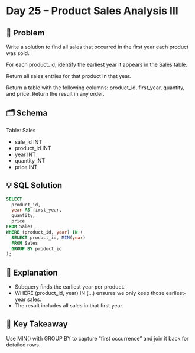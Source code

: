 # Day 25 – Product Sales Analysis III

## 📖 Problem
Write a solution to find all sales that occurred in the first year each product was sold.

For each product_id, identify the earliest year it appears in the Sales table.

Return all sales entries for that product in that year.

Return a table with the following columns: product_id, first_year, quantity, and price.
Return the result in any order.

## 🗂 Schema
Table: Sales  
- sale_id INT  
- product_id INT  
- year INT  
- quantity INT  
- price INT  

## 💡 SQL Solution
```sql
SELECT 
  product_id,
  year AS first_year,
  quantity,
  price
FROM Sales
WHERE (product_id, year) IN (
  SELECT product_id, MIN(year)
  FROM Sales
  GROUP BY product_id
);
```

## 🧠 Explanation
- Subquery finds the earliest year per product.  
- WHERE (product_id, year) IN (...) ensures we only keep those earliest-year sales.  
- The result includes all sales in that first year.  

## 🔑 Key Takeaway
Use MIN() with GROUP BY to capture “first occurrence” and join it back for detailed rows.

